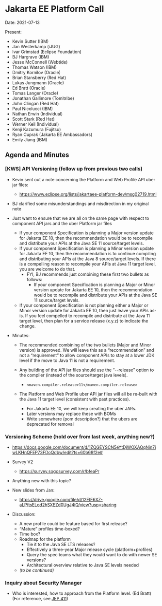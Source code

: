 # Jakarta EE Platform Call

Date: 2021-07-13

Present:

- Kevin Sutter (IBM)
- Jan Westerkamp (iJUG)
- Ivar Grimstad (Eclipse Foundation)
- BJ Hargrave (IBM)
- Jesse McConnell (Webtide)
- Thomas Watson (IBM)
- Dmitry Kornilov (Oracle)
- Brian Stansberry (Red Hat)
- Lukas Jungmann (Oracle)
- Ed Bratt (Oracle)
- Tomas Langer (Oracle)
- Jonathan Gallimore (Tomitribe)
- John Clingan  (Red Hat)
- Paul Nicolucci (IBM)
- Nathan Erwin (Individual)
- Scott Stark (Red Hat)
- Werner Keil (Individual)
- Kenji Kazumura (Fujitsu)
- Ryan Cuprak (Jakarta EE Ambassadors)
- Emily Jiang (IBM)

## Agenda and Minutes

### [KWS] API Versioning (follow up from previous two calls)

* Kevin sent out a note concerning the Platform and Web Profile API uber jar files:
  * https://www.eclipse.org/lists/jakartaee-platform-dev/msg02719.html 
* BJ clarified some misunderstandings and misdirection in my original note
* Just want to ensure that we are all on the same page with respect to component API jars and the uber Platform jar files
  * If your component Specification is planning a Major version update for Jakarta EE 10, then the recommendation would be to recompile and distribute your APIs at the Java SE 11 source/target levels.
  * If your component Specification is planning a Minor version update for Jakarta EE 10, then the recommendation is to continue compiling and distributing your APIs at the Java 8 source/target levels.  If there is a compelling reason to recompile your APIs at Java 11 target level, you are welcome to do that.
    * FYI, BJ recommends just combining these first two bullets as follows:
      * If your component Specification is planning a Major or Minor version update for Jakarta EE 10, then the recommendation would be to recompile and distribute your APIs at the Java SE 11 source/target levels.
  * If your component Specification is not planning either a Major or Minor version update for Jakarta EE 10, then just leave your APIs as-is.  If you feel compelled to recompile and distribute at the Java 11 target level, then plan for a service release (x.y.z) to indicate the change.

* Minutes:
  * The recommended combining of the two bullets (Major and Minor version) is approved.  We will leave this as a “recommendation” and not a “requirement” to allow component APIs to stay at a lower JDK level if the move to Java 11 is not a requirement.
  
  * Any building of the API jar files should use the “--release” option to the compiler (instead of the source/target java levels).
    * `<maven.compiler.release>11</maven.compiler.release>`

  * The Platform and Web Profile uber API jar files will all be re-built with the Java 11 target level (consistent with past practices).
    * For Jakarta EE 10, we will keep creating the uber JARs. 
    * Later versions may replace these with BOMs
    * Write somewhere (pom description?) that the ubers are deprecated for removal

### Versioning Scheme (hold over from last week, anything new?)

* https://docs.google.com/document/d/1ZQGEYSCN5eYtDjWOXAQqNin7iwLKHnQFEP73FDoQdbw/edit?ts=60b68f2e# 
* Survey V2
  * https://survey.sogosurvey.com/r/bfeaPr
* Anything new with this topic?
* New slides from Jan: 
  * https://drive.google.com/file/d/12EIE6XZ-aLPftsELod2hSXEZd0UgJ4iQ/view?usp=sharing 

* Discussion:
  * A new profile could be feature based for first release?
  * “Mature” profiles time-boxed?
  * Time box?
  * Roadmap for the platform
    * Tie it to the Java SE LTS releases?
    * Effectively a three-year Major release cycle (platform+profiles)
    * Query the spec teams what they would want to do with newer SE versions?
    * Architectural overview relative to Java SE levels needed
  * *(to be continued)*

### Inquiry about Security Manager
* Who is interested, how to approach from the Platform level. (Ed Bratt) (For reference, see [JEP 411](http://openjdk.java.net/jeps/411))
